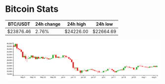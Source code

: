 # Bitcoin Stats

BTC/USDT|24h change|24h high|24h low|
|---|---|---|---|
|$23876.46|2.76%|$24226.00|$22664.69|

<img src="./chart.svg">
